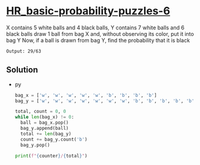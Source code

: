 # [HR_basic-probability-puzzles-6](https://www.hackerrank.com/challenges/basic-probability-puzzles-6)

X contains 5 white balls and 4 black balls, Y contains 7 white balls and 6 black balls
draw 1 ball from bag X and, without observing its color, put it into bag Y
Now, if a ball is drawn from bag Y, find the probability that it is black

```txt
Output: 29/63
```

## Solution

* py

  ```py
  bag_x = ['w', 'w', 'w', 'w', 'w', 'b', 'b', 'b', 'b']
  bag_y = ['w', 'w', 'w', 'w', 'w', 'w', 'w', 'b', 'b', 'b', 'b', 'b', 'b']

  total, count = 0, 0
  while len(bag_x) != 0:
    ball = bag_x.pop()
    bag_y.append(ball)
    total += len(bag_y)
    count += bag_y.count('b')
    bag_y.pop()

  print(f"{counter}/{total}")
  ```
